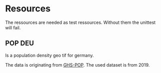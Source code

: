 # Resources
The ressources are needed as test ressources. Without them the unittest will fail. 

## POP DEU
Is a population density geo tif for germany. 

The data is originating from [GHS-POP](https://ghsl.jrc.ec.europa.eu/ghs_pop2023.php). The used dataset is from 2019. 